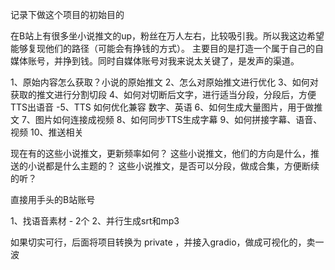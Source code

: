 记录下做这个项目的初始目的

在B站上有很多坐小说推文的up，粉丝在万人左右，比较吸引我。所以我这边希望能够复现他们的路径（可能会有挣钱的方式）。
主要目的是打造一个属于自己的自媒体账号，并挣到钱。同时自媒体账号对我来说太关键了，是发声的渠道。

1、原始内容怎么获取？小说的原始推文
2、怎么对原始推文进行优化
3、如何对获取的推文进行分割切段
4、如何对切断后文字，进行适当分段，分段后，方便TTS出语音
-5、TTS 如何优化兼容 数字、英语
6、如何生成大量图片，用于做推文
7、图片如何连接成视频
8、如何同步TTS生成字幕
9、如何拼接字幕、语音、视频
10、推送相关

现在有的这些小说推文，更新频率如何？
这些小说推文，他们的方向是什么，推送的小说都是什么主题的？
这些小说推文，是否可以分段，做成合集，方便断续的听？

直接用手头的B站账号

1、找语音素材 - 2个
2、并行生成srt和mp3

如果切实可行，后面将项目转换为 private ，并接入gradio，做成可视化的，卖一波